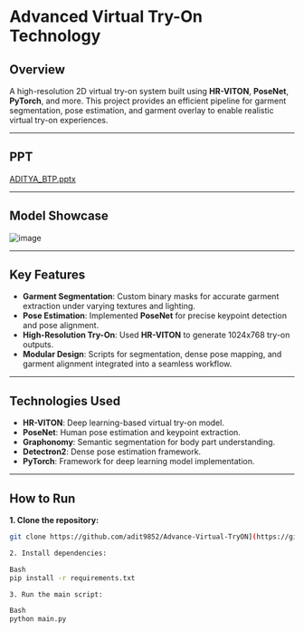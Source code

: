 # Advanced Virtual Try-On Technology

## **Overview**
A high-resolution 2D virtual try-on system built using **HR-VITON**, **PoseNet**, **PyTorch**, and more. This project provides an efficient pipeline for garment segmentation, pose estimation, and garment overlay to enable realistic virtual try-on experiences.

---
## **PPT**
[ADITYA_BTP.pptx](https://github.com/user-attachments/files/18268585/ADITYA_BTP.pptx)

---
## **Model Showcase**
![image](https://github.com/user-attachments/assets/d871a792-fcdb-49e2-b073-ba9069c3c706)




---

## **Key Features**
- **Garment Segmentation**: Custom binary masks for accurate garment extraction under varying textures and lighting.
- **Pose Estimation**: Implemented **PoseNet** for precise keypoint detection and pose alignment.
- **High-Resolution Try-On**: Used **HR-VITON** to generate 1024x768 try-on outputs.
- **Modular Design**: Scripts for segmentation, dense pose mapping, and garment alignment integrated into a seamless workflow.

---

## **Technologies Used**
- **HR-VITON**: Deep learning-based virtual try-on model.
- **PoseNet**: Human pose estimation and keypoint extraction.
- **Graphonomy**: Semantic segmentation for body part understanding.
- **Detectron2**: Dense pose estimation framework.
- **PyTorch**: Framework for deep learning model implementation.

---



## How to Run

**1. Clone the repository:**

```bash
git clone https://github.com/adit9852/Advance-Virtual-TryON](https://github.com/adit9852/Advance-Virtual-TryON

2. Install dependencies:

Bash
pip install -r requirements.txt

3. Run the main script:

Bash
python main.py

